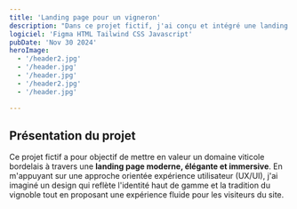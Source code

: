 ```yaml
---
title: 'Landing page pour un vigneron'
description: "Dans ce projet fictif, j'ai conçu et intégré une landing page dédiée à la mise en valeur d'un domaine viticole situé à Bordeaux."
logiciel: 'Figma HTML Tailwind CSS Javascript'
pubDate: 'Nov 30 2024'
heroImage:
  - '/header2.jpg'
  - '/header.jpg'
  - '/header.jpg'
  - '/header2.jpg'
  - '/header.jpg'

---
```


## Présentation du projet

Ce projet fictif a pour objectif de mettre en valeur un domaine viticole bordelais à travers une **landing page moderne, élégante et immersive**. En m'appuyant sur une approche orientée expérience utilisateur (UX/UI), j'ai imaginé un design qui reflète l'identité haut de gamme et la tradition du vignoble tout en proposant une expérience fluide pour les visiteurs du site.

